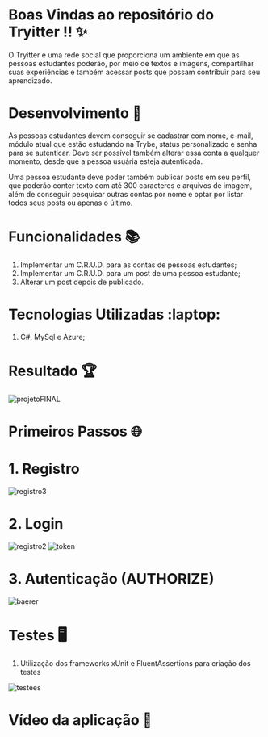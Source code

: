# Boas Vindas ao repositório do Tryitter !! :sparkles:

O Tryitter é uma rede social que proporciona um ambiente em que as pessoas estudantes poderão, por meio de textos e imagens, compartilhar suas experiências e também acessar posts que possam contribuir para seu aprendizado.

# Desenvolvimento :rocket:

As pessoas estudantes devem conseguir se cadastrar com nome, e-mail, módulo atual que estão estudando na Trybe, status personalizado e senha para se autenticar. Deve ser possível também alterar essa conta a qualquer momento, desde que a pessoa usuária esteja autenticada.

Uma pessoa estudante deve poder também publicar posts em seu perfil, que poderão conter texto com até 300 caracteres e arquivos de imagem, além de conseguir pesquisar outras contas por nome e optar por listar todos seus posts ou apenas o último.

# Funcionalidades :books:

1. Implementar um C.R.U.D. para as contas de pessoas estudantes;
2. Implementar um C.R.U.D. para um post de uma pessoa estudante;
3. Alterar um post depois de publicado.

# Tecnologias Utilizadas :laptop: 

1. C#, MySql e Azure;

# Resultado :trophy:
![projetoFINAL](https://user-images.githubusercontent.com/88983638/207453299-2777d8df-ef67-4e29-80d8-94fdffc2b6b1.png)

# Primeiros Passos :globe_with_meridians:

# 1. Registro

![registro3](https://user-images.githubusercontent.com/88983638/207468843-696059a3-83a4-4887-a829-ea9703b2d3a5.png)

# 2. Login

![registro2](https://user-images.githubusercontent.com/88983638/207469102-75f6758a-9f9c-48b4-850a-30d1b3e13326.png)
![token](https://user-images.githubusercontent.com/88983638/207469225-5f826166-649c-48af-a206-f2f853b28402.png)

# 3. Autenticação (AUTHORIZE)

![baerer](https://user-images.githubusercontent.com/88983638/207469498-30163cec-0cf4-43bf-b85e-e797b1457f5c.png)

# Testes :desktop_computer:

1. Utilização dos frameworks xUnit e FluentAssertions para criação dos testes

![testees](https://user-images.githubusercontent.com/88983638/207482456-6118cd1e-f017-485d-bc57-dfa68a89afdc.png)

# Vídeo da aplicação :link:






